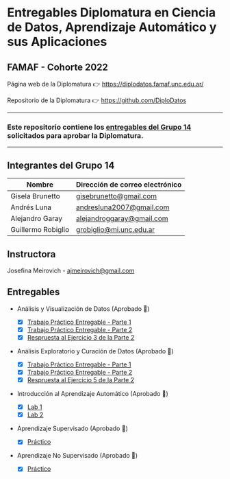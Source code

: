 # Entregables Diplomatura en Ciencia de Datos, Aprendizaje Automático y sus Aplicaciones

## FAMAF - Cohorte 2022

Página web de la Diplomatura :point_right: https://diplodatos.famaf.unc.edu.ar/

Repositorio de la Diplomatura :point_right: https://github.com/DiploDatos

<hr style="border-color: yellow">

### Este repositorio contiene los <u>entregables del Grupo 14</u> solicitados para aprobar la Diplomatura.

<hr style="border-color: yellow">



## Integrantes del Grupo 14

|Nombre|Dirección de correo electrónico|
|------|-------------------------------|
|Gisela Brunetto|[gisebrunetto@gmail.com](mailto:gisebrunetto@gmail.com)|
|Andrés Luna|[andresluna2007@gmail.com](mailto:andresluna2007@gmail.com)|
|Alejandro Garay|[alejandroggaray@gmail.com](mailto:alejandroggaray@gmail.com)|
|Guillermo Robiglio|[grobiglio@mi.unc.edu.ar](mailto:grobiglio@mi.unc.edu.ar)|

## Instructora

Josefina Meirovich - [ajmeirovich@gmail.com](jmeirovich@gmail.com)

## Entregables

- Análisis y Visualización de Datos (Aprobado 🥇)

  - [x] [Trabajo Práctico Entregable - Parte 1](./1-Analisis-y-Visualizacion/Grupo_14_Entregable_Parte_1.ipynb)
  - [x] [Trabajo Práctico Entregable - Parte 2](./1-Analisis-y-Visualizacion/Grupo_14_Entregable_Parte_2.ipynb)
  - [x] [Respruesta al Ejercicio 3 de la Parte 2](./1-Analisis-y-Visualizacion/Grupo_14_Entregable_2_Ejercicio_3.pdf)

- Análisis Exploratorio y Curación de Datos (Aprobado 🥇)

  - [x] [Trabajo Práctico Entregable - Parte 1](./2-Analisis-Exploratorio/Grupo14_entregable_Parte_1_2022.ipynb)
  - [x] [Trabajo Práctico Entregable - Parte 2](./2-Analisis-Exploratorio/Grupo14_entregable_Parte_2_2022.ipynb)
  - [x] [Respruesta al Ejercicio 5 de la Parte 2](./2-Analisis-Exploratorio/README.md)

- Introducción al Aprendizaje Automático (Aprobado 🥇)

  - [x] [Lab 1](./3-Intro-Machine-Learning/Lab%201.ipynb)
  - [x] [Lab 2](./3-Intro-Machine-Learning/Lab%202.ipynb)

- Aprendizaje Supervisado (Aprobado 🥇)

  - [x] [Práctico](./4-Aprendizaje-Supervisado/baseline.ipynb)
  
- Aprendizaje No Supervisado (Aprobado 🥇)

  - [x] [Práctico](./5-Aprendizaje-No-Supervisado/Practico.ipynb)
